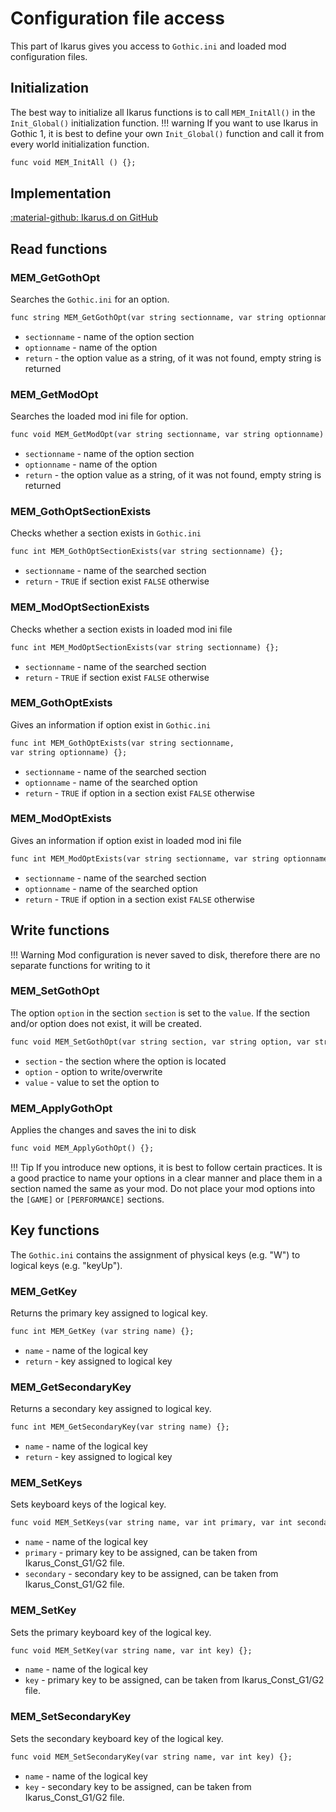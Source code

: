 # Configuration file access
This part of Ikarus gives you access to `Gothic.ini` and loaded mod configuration files.

## Initialization
The best way to initialize all Ikarus functions is to call `MEM_InitAll()` in the `Init_Global()` initialization function. 
!!! warning
    If you want to use Ikarus in Gothic 1, it is best to define your own `Init_Global()` function and call it from every world initialization function.

```dae
func void MEM_InitAll () {};
```

## Implementation
[:material-github: Ikarus.d on GitHub](https://github.com/Lehona/Ikarus/blob/master/Ikarus.d)

## Read functions

### MEM_GetGothOpt
Searches the `Gothic.ini` for an option.
```dae
func string MEM_GetGothOpt(var string sectionname, var string optionname) {};
```

- `sectionname` - name of the option section
- `optionname` - name of the option
- `return` - the option value as a string, of it was not found, empty string is returned

### MEM_GetModOpt
Searches the loaded mod ini file for option.
```dae
func void MEM_GetModOpt(var string sectionname, var string optionname) {};
```

- `sectionname` - name of the option section
- `optionname` - name of the option
- `return` - the option value as a string, of it was not found, empty string is returned

### MEM_GothOptSectionExists
Checks whether a section exists in `Gothic.ini`
```dae
func int MEM_GothOptSectionExists(var string sectionname) {};
```

- `sectionname` - name of the searched section
- `return` - `TRUE` if section exist `FALSE` otherwise

### MEM_ModOptSectionExists
Checks whether a section exists in loaded mod ini file
```dae
func int MEM_ModOptSectionExists(var string sectionname) {};
```

- `sectionname` - name of the searched section
- `return` - `TRUE` if section exist `FALSE` otherwise

### MEM_GothOptExists
Gives an information if option exist in `Gothic.ini`
```dae
func int MEM_GothOptExists(var string sectionname,
var string optionname) {};
```

- `sectionname` - name of the searched section
- `optionname` - name of the searched option
- `return` - `TRUE` if option in a section exist `FALSE` otherwise

### MEM_ModOptExists
Gives an information if option exist in loaded mod ini file
```dae
func int MEM_ModOptExists(var string sectionname, var string optionname) {};
```

- `sectionname` - name of the searched section
- `optionname` - name of the searched option
- `return` - `TRUE` if option in a section exist `FALSE` otherwise

## Write functions
!!! Warning
    Mod configuration is never saved to disk, therefore there are no separate functions for writing to it

### MEM_SetGothOpt
The option `option` in the section `section` is set to the `value`. If the section and/or option does not exist, it will be created.
```dae
func void MEM_SetGothOpt(var string section, var string option, var string value) {};
```

- `section` - the section where the option is located
- `option` - option to write/overwrite
- `value` - value to set the option to

### MEM_ApplyGothOpt
Applies the changes and saves the ini to disk
```dae
func void MEM_ApplyGothOpt() {};
```

!!! Tip
    If you introduce new options, it is best to follow certain practices. It is a good practice to name your options in a clear manner and place them in a section named the same as your mod. Do not place your mod options into the `[GAME]` or `[PERFORMANCE]` sections.


## Key functions
The `Gothic.ini` contains the assignment of physical keys (e.g. "W") to logical keys (e.g. "keyUp").

### MEM_GetKey
Returns the primary key assigned to logical key.
```dae
func int MEM_GetKey (var string name) {};
```

- `name` - name of the logical key
- `return` - key assigned to logical key

### MEM_GetSecondaryKey
Returns a secondary key assigned to logical key.
```dae
func int MEM_GetSecondaryKey(var string name) {};
```

- `name` - name of the logical key
- `return` - key assigned to logical key

### MEM_SetKeys
Sets keyboard keys of the logical key.
```dae
func void MEM_SetKeys(var string name, var int primary, var int secondary) {};
```

- `name` - name of the logical key
- `primary` - primary key to be assigned, can be taken from Ikarus_Const_G1/G2 file.
- `secondary` - secondary key to be assigned, can be taken from Ikarus_Const_G1/G2 file.

### MEM_SetKey
Sets the primary keyboard key of the logical key.
```dae
func void MEM_SetKey(var string name, var int key) {};
```

- `name` - name of the logical key
- `key` - primary key to be assigned, can be taken from Ikarus_Const_G1/G2 file.

### MEM_SetSecondaryKey
Sets the secondary keyboard key of the logical key.
```dae
func void MEM_SetSecondaryKey(var string name, var int key) {};
```

- `name` - name of the logical key
- `key` - secondary key to be assigned, can be taken from Ikarus_Const_G1/G2 file.
